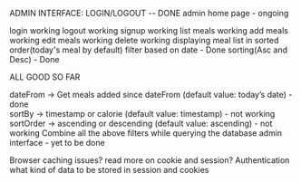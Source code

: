 ADMIN INTERFACE:
	LOGIN/LOGOUT -- DONE
	admin home page - ongoing
	

login working
logout working
signup working
list meals working
add meals working
edit meals working
delete working
displaying meal list in sorted order(today's meal by default)
filter based on date - Done
sorting(Asc and Desc) - Done

ALL GOOD SO FAR

dateFrom →  Get meals added since dateFrom (default value: today’s date)	 - done			
sortBy → timestamp or calorie (default value: timestamp)					 - not working
sortOrder → ascending or descending (default value: ascending)				 - not working
Combine all the above filters while querying the database
admin interface 															 - yet to be done

Browser caching issues?
read more on cookie and session?
Authentication
what kind of data to be stored in session and cookies